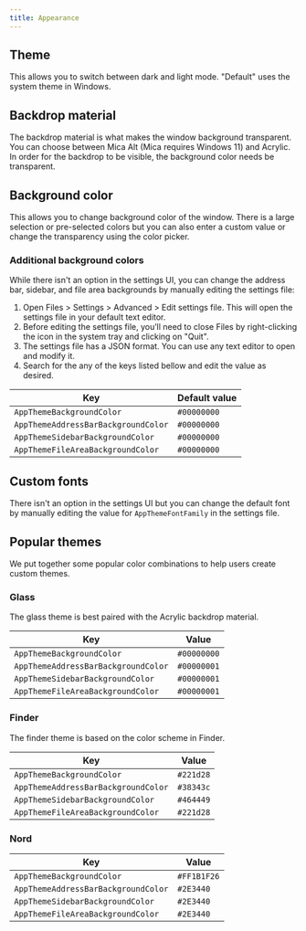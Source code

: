 ```yaml
---
title: Appearance
---
```


## Theme

This allows you to switch between dark and light mode. "Default" uses the system theme in Windows.

## Backdrop material

The backdrop material is what makes the window background transparent. You can choose between Mica Alt (Mica requires Windows 11) and Acrylic. In order for the backdrop to be visible, the background color needs be transparent.

## Background color

This allows you to change background color of the window. There is a large selection or pre-selected colors but you can also enter a custom value or change the transparency using the color picker.

### Additional background colors

While there isn't an option in the settings UI, you can change the address bar, sidebar, and file area backgrounds by manually editing the settings file:

1. Open Files > Settings > Advanced > Edit settings file. This will open the settings file in your default text editor.
2. Before editing the settings file, you’ll need to close Files by right-clicking the icon in the system tray and clicking on "Quit".
3. The settings file has a JSON format. You can use any text editor to open and modify it.
4. Search for the any of the keys listed bellow and edit the value as desired.

| Key                                 | Default value |
| ----------------------------------- | ------------- |
| `AppThemeBackgroundColor`           | `#00000000`   |
| `AppThemeAddressBarBackgroundColor` | `#00000000`   |
| `AppThemeSidebarBackgroundColor`    | `#00000000`   |
| `AppThemeFileAreaBackgroundColor`   | `#00000000`   |

## Custom fonts

There isn't an option in the settings UI but you can change the default font by manually editing the value for `AppThemeFontFamily` in the settings file.

## Popular themes

We put together some popular color combinations to help users create custom themes.

### Glass

The glass theme is best paired with the Acrylic backdrop material.

| Key                                 | Value       |
| ----------------------------------- | ----------- |
| `AppThemeBackgroundColor`           | `#00000000` |
| `AppThemeAddressBarBackgroundColor` | `#00000001` |
| `AppThemeSidebarBackgroundColor`    | `#00000001` |
| `AppThemeFileAreaBackgroundColor`   | `#00000001` |

### Finder

The finder theme is based on the color scheme in Finder.

| Key                                 | Value     |
| ----------------------------------- | --------- |
| `AppThemeBackgroundColor`           | `#221d28` |
| `AppThemeAddressBarBackgroundColor` | `#38343c` |
| `AppThemeSidebarBackgroundColor`    | `#464449` |
| `AppThemeFileAreaBackgroundColor`   | `#221d28` |

### Nord

| Key                                 | Value       |
| ----------------------------------- | ----------- |
| `AppThemeBackgroundColor`           | `#FF1B1F26` |
| `AppThemeAddressBarBackgroundColor` | `#2E3440`   |
| `AppThemeSidebarBackgroundColor`    | `#2E3440`   |
| `AppThemeFileAreaBackgroundColor`   | `#2E3440`   |
